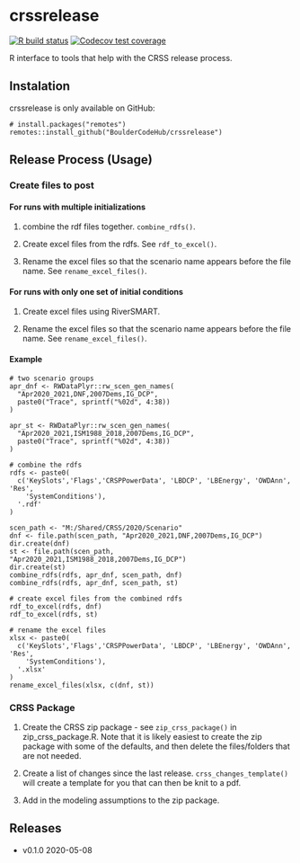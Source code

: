 # crssrelease

<!-- badges: start -->
[![R build status](https://github.com/BoulderCodeHub/crssrelease/workflows/R-CMD-check/badge.svg)](https://github.com/BoulderCodeHub/crssrelease/actions) [![Codecov test coverage](https://codecov.io/gh/BoulderCodeHub/crssrelease/branch/master/graph/badge.svg)](https://codecov.io/gh/BoulderCodeHub/crssrelease?branch=master)
  <!-- badges: end -->

R interface to tools that help with the CRSS release process.

## Instalation

crssrelease is only available on GitHub:

```{r}
# install.packages("remotes")
remotes::install_github("BoulderCodeHub/crssrelease")
```

## Release Process (Usage)

### Create files to post

#### For runs with multiple initializations

1. combine the rdf files together. `combine_rdfs()`. 

2. Create excel files from the rdfs. See `rdf_to_excel()`.

3. Rename the excel files so that the scenario name appears before the file name. See `rename_excel_files()`.

#### For runs with only one set of initial conditions

1. Create excel files using RiverSMART.

2. Rename the excel files so that the scenario name appears before the file name. See `rename_excel_files()`.

#### Example

```{r}
# two scenario groups
apr_dnf <- RWDataPlyr::rw_scen_gen_names(
  "Apr2020_2021,DNF,2007Dems,IG_DCP", 
  paste0("Trace", sprintf("%02d", 4:38))
)

apr_st <- RWDataPlyr::rw_scen_gen_names(
  "Apr2020_2021,ISM1988_2018,2007Dems,IG_DCP", 
  paste0("Trace", sprintf("%02d", 4:38))
)

# combine the rdfs
rdfs <- paste0(
  c('KeySlots','Flags','CRSPPowerData', 'LBDCP', 'LBEnergy', 'OWDAnn', 'Res', 
    'SystemConditions'),
  '.rdf'
)

scen_path <- "M:/Shared/CRSS/2020/Scenario"
dnf <- file.path(scen_path, "Apr2020_2021,DNF,2007Dems,IG_DCP")
dir.create(dnf)
st <- file.path(scen_path, "Apr2020_2021,ISM1988_2018,2007Dems,IG_DCP")
dir.create(st)
combine_rdfs(rdfs, apr_dnf, scen_path, dnf)
combine_rdfs(rdfs, apr_dnf, scen_path, st)

# create excel files from the combined rdfs
rdf_to_excel(rdfs, dnf)
rdf_to_excel(rdfs, st)

# rename the excel files
xlsx <- paste0(
  c('KeySlots','Flags','CRSPPowerData', 'LBDCP', 'LBEnergy', 'OWDAnn', 'Res', 
    'SystemConditions'),
  '.xlsx'
)
rename_excel_files(xlsx, c(dnf, st))
```

### CRSS Package

1. Create the CRSS zip package - see `zip_crss_package()` in zip_crss_package.R. Note that it is likely easiest to create the zip package with some of the defaults, and then delete the files/folders that are not needed.

2. Create a list of changes since the last release. `crss_changes_template()` will create a template for you that can then be knit to a pdf.

3. Add in the modeling assumptions to the zip package. 

## Releases

- v0.1.0 2020-05-08
